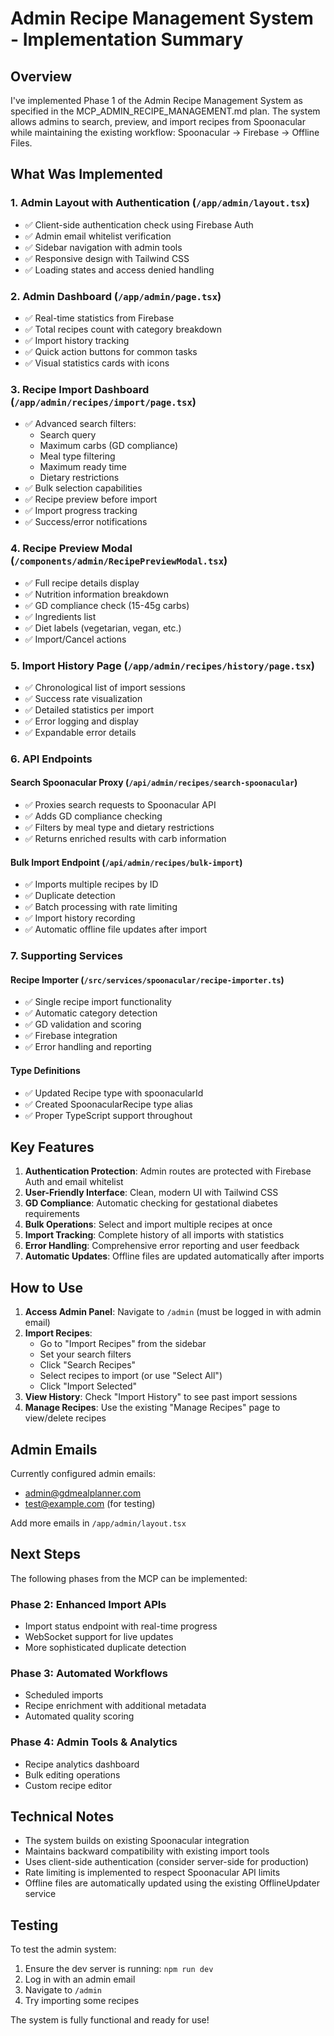 # Admin Recipe Management System - Implementation Summary

## Overview

I've implemented Phase 1 of the Admin Recipe Management System as specified in the MCP_ADMIN_RECIPE_MANAGEMENT.md plan. The system allows admins to search, preview, and import recipes from Spoonacular while maintaining the existing workflow: Spoonacular → Firebase → Offline Files.

## What Was Implemented

### 1. Admin Layout with Authentication (`/app/admin/layout.tsx`)
- ✅ Client-side authentication check using Firebase Auth
- ✅ Admin email whitelist verification
- ✅ Sidebar navigation with admin tools
- ✅ Responsive design with Tailwind CSS
- ✅ Loading states and access denied handling

### 2. Admin Dashboard (`/app/admin/page.tsx`)
- ✅ Real-time statistics from Firebase
- ✅ Total recipes count with category breakdown
- ✅ Import history tracking
- ✅ Quick action buttons for common tasks
- ✅ Visual statistics cards with icons

### 3. Recipe Import Dashboard (`/app/admin/recipes/import/page.tsx`)
- ✅ Advanced search filters:
  - Search query
  - Maximum carbs (GD compliance)
  - Meal type filtering
  - Maximum ready time
  - Dietary restrictions
- ✅ Bulk selection capabilities
- ✅ Recipe preview before import
- ✅ Import progress tracking
- ✅ Success/error notifications

### 4. Recipe Preview Modal (`/components/admin/RecipePreviewModal.tsx`)
- ✅ Full recipe details display
- ✅ Nutrition information breakdown
- ✅ GD compliance check (15-45g carbs)
- ✅ Ingredients list
- ✅ Diet labels (vegetarian, vegan, etc.)
- ✅ Import/Cancel actions

### 5. Import History Page (`/app/admin/recipes/history/page.tsx`)
- ✅ Chronological list of import sessions
- ✅ Success rate visualization
- ✅ Detailed statistics per import
- ✅ Error logging and display
- ✅ Expandable error details

### 6. API Endpoints

#### Search Spoonacular Proxy (`/api/admin/recipes/search-spoonacular`)
- ✅ Proxies search requests to Spoonacular API
- ✅ Adds GD compliance checking
- ✅ Filters by meal type and dietary restrictions
- ✅ Returns enriched results with carb information

#### Bulk Import Endpoint (`/api/admin/recipes/bulk-import`)
- ✅ Imports multiple recipes by ID
- ✅ Duplicate detection
- ✅ Batch processing with rate limiting
- ✅ Import history recording
- ✅ Automatic offline file updates after import

### 7. Supporting Services

#### Recipe Importer (`/src/services/spoonacular/recipe-importer.ts`)
- ✅ Single recipe import functionality
- ✅ Automatic category detection
- ✅ GD validation and scoring
- ✅ Firebase integration
- ✅ Error handling and reporting

#### Type Definitions
- ✅ Updated Recipe type with spoonacularId
- ✅ Created SpoonacularRecipe type alias
- ✅ Proper TypeScript support throughout

## Key Features

1. **Authentication Protection**: Admin routes are protected with Firebase Auth and email whitelist
2. **User-Friendly Interface**: Clean, modern UI with Tailwind CSS
3. **GD Compliance**: Automatic checking for gestational diabetes requirements
4. **Bulk Operations**: Select and import multiple recipes at once
5. **Import Tracking**: Complete history of all imports with statistics
6. **Error Handling**: Comprehensive error reporting and user feedback
7. **Automatic Updates**: Offline files are updated automatically after imports

## How to Use

1. **Access Admin Panel**: Navigate to `/admin` (must be logged in with admin email)
2. **Import Recipes**:
   - Go to "Import Recipes" from the sidebar
   - Set your search filters
   - Click "Search Recipes"
   - Select recipes to import (or use "Select All")
   - Click "Import Selected"
3. **View History**: Check "Import History" to see past import sessions
4. **Manage Recipes**: Use the existing "Manage Recipes" page to view/delete recipes

## Admin Emails

Currently configured admin emails:
- admin@gdmealplanner.com
- test@example.com (for testing)

Add more emails in `/app/admin/layout.tsx`

## Next Steps

The following phases from the MCP can be implemented:

### Phase 2: Enhanced Import APIs
- Import status endpoint with real-time progress
- WebSocket support for live updates
- More sophisticated duplicate detection

### Phase 3: Automated Workflows
- Scheduled imports
- Recipe enrichment with additional metadata
- Automated quality scoring

### Phase 4: Admin Tools & Analytics
- Recipe analytics dashboard
- Bulk editing operations
- Custom recipe editor

## Technical Notes

- The system builds on existing Spoonacular integration
- Maintains backward compatibility with existing import tools
- Uses client-side authentication (consider server-side for production)
- Rate limiting is implemented to respect Spoonacular API limits
- Offline files are automatically updated using the existing OfflineUpdater service

## Testing

To test the admin system:

1. Ensure the dev server is running: `npm run dev`
2. Log in with an admin email
3. Navigate to `/admin`
4. Try importing some recipes

The system is fully functional and ready for use!